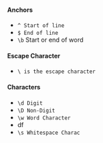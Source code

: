 #### Anchors
* `^ Start of line`
* `$ End of line`
* `\b` Start or end of word

#### Escape Character
* `\ is the escape character`

#### Characters
* `\d Digit`
* `\D Non-Digit`
* `\w Word Character`
* df
* `\s Whitespace Charac`